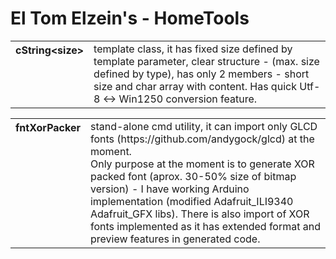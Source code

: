 # El Tom Elzein's - HomeTools
<table><tr><th vAlign=top>cString&lt;size&gt;</th><td>template class, it has fixed size defined by template parameter, clear structure - (max. size defined by type), has only 2 members - short size and char array with content. Has quick Utf-8 &lt;-&gt; Win1250 conversion feature.</td></tr></table>
<table><tr><th vAlign=top>fntXorPacker</th><td>stand-alone cmd utility, it can import only GLCD fonts (https://github.com/andygock/glcd) at the moment.<br>
Only purpose at the moment is to generate XOR packed font (aprox. 30-50% size of bitmap version) - I have working Arduino implementation
(modified Adafruit_ILI9340 Adafruit_GFX libs). There is also import of XOR fonts implemented as it has extended format and preview
features in generated code.
</td></tr></table>

